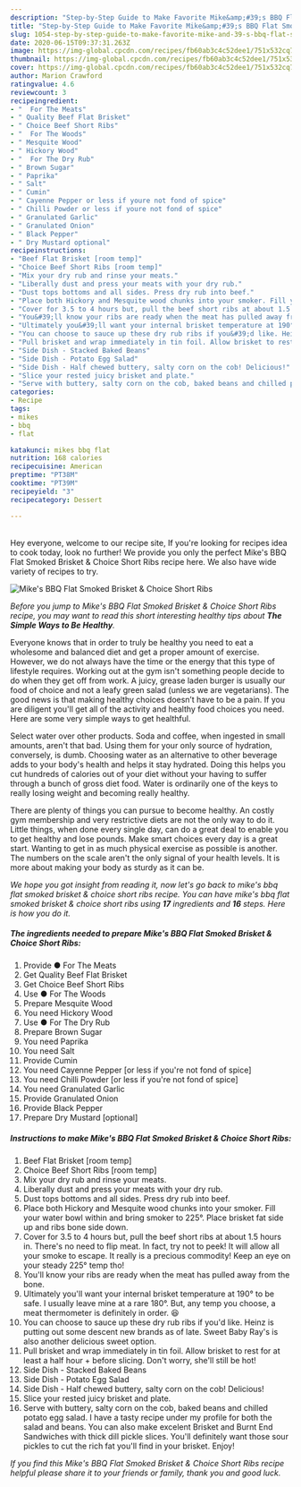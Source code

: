 ```yaml
---
description: "Step-by-Step Guide to Make Favorite Mike&amp;#39;s BBQ Flat Smoked Brisket &amp;amp; Choice Short Ribs"
title: "Step-by-Step Guide to Make Favorite Mike&amp;#39;s BBQ Flat Smoked Brisket &amp;amp; Choice Short Ribs"
slug: 1054-step-by-step-guide-to-make-favorite-mike-and-39-s-bbq-flat-smoked-brisket-and-amp-choice-short-ribs
date: 2020-06-15T09:37:31.263Z
image: https://img-global.cpcdn.com/recipes/fb60ab3c4c52dee1/751x532cq70/mikes-bbq-flat-smoked-brisket-choice-short-ribs-recipe-main-photo.jpg
thumbnail: https://img-global.cpcdn.com/recipes/fb60ab3c4c52dee1/751x532cq70/mikes-bbq-flat-smoked-brisket-choice-short-ribs-recipe-main-photo.jpg
cover: https://img-global.cpcdn.com/recipes/fb60ab3c4c52dee1/751x532cq70/mikes-bbq-flat-smoked-brisket-choice-short-ribs-recipe-main-photo.jpg
author: Marion Crawford
ratingvalue: 4.6
reviewcount: 3
recipeingredient:
- "  For The Meats"
- " Quality Beef Flat Brisket"
- " Choice Beef Short Ribs"
- "  For The Woods"
- " Mesquite Wood"
- " Hickory Wood"
- "  For The Dry Rub"
- " Brown Sugar"
- " Paprika"
- " Salt"
- " Cumin"
- " Cayenne Pepper or less if youre not fond of spice"
- " Chilli Powder or less if youre not fond of spice"
- " Granulated Garlic"
- " Granulated Onion"
- " Black Pepper"
- " Dry Mustard optional"
recipeinstructions:
- "Beef Flat Brisket [room temp]"
- "Choice Beef Short Ribs [room temp]"
- "Mix your dry rub and rinse your meats."
- "Liberally dust and press your meats with your dry rub."
- "Dust tops bottoms and all sides. Press dry rub into beef."
- "Place both Hickory and Mesquite wood chunks into your smoker. Fill your water bowl within and bring smoker to 225°. Place brisket fat side up and ribs bone side down."
- "Cover for 3.5 to 4 hours but, pull the beef short ribs at about 1.5 hours in. There&#39;s no need to flip meat. In fact, try not to peek! It will allow all your smoke to escape. It really is a precious commodity! Keep an eye on your steady 225° temp tho!"
- "You&#39;ll know your ribs are ready when the meat has pulled away from the bone."
- "Ultimately you&#39;ll want your internal brisket temperature at 190° to be safe. I usually leave mine at a rare 180°. But, any temp you choose, a meat thermometer is definitely in order. 😆"
- "You can choose to sauce up these dry rub ribs if you&#39;d like. Heinz is putting out some descent new brands as of late. Sweet Baby Ray&#39;s is also another delicious sweet option."
- "Pull brisket and wrap immediately in tin foil. Allow brisket to rest for at least a half hour + before slicing. Don&#39;t worry, she&#39;ll still be hot!"
- "Side Dish - Stacked Baked Beans"
- "Side Dish - Potato Egg Salad"
- "Side Dish - Half chewed buttery, salty corn on the cob! Delicious!"
- "Slice your rested juicy brisket and plate."
- "Serve with buttery, salty corn on the cob, baked beans and chilled potato egg salad. I have a tasty recipe under my profile for both the salad and beans. You can also make excelent Brisket and Burnt End Sandwiches with thick dill pickle slices. You&#39;ll definitely want those sour pickles to cut the rich fat you&#39;ll find in your brisket. Enjoy!"
categories:
- Recipe
tags:
- mikes
- bbq
- flat

katakunci: mikes bbq flat 
nutrition: 168 calories
recipecuisine: American
preptime: "PT38M"
cooktime: "PT39M"
recipeyield: "3"
recipecategory: Dessert

---
```

<br>
Hey everyone, welcome to our recipe site, If you're looking for recipes idea to cook today, look no further! We provide you only the perfect Mike&#39;s BBQ Flat Smoked Brisket &amp; Choice Short Ribs recipe here. We also have wide variety of recipes to try.
<br>


![Mike&#39;s BBQ Flat Smoked Brisket &amp; Choice Short Ribs](https://img-global.cpcdn.com/recipes/fb60ab3c4c52dee1/751x532cq70/mikes-bbq-flat-smoked-brisket-choice-short-ribs-recipe-main-photo.jpg)

<i>Before you jump to Mike&#39;s BBQ Flat Smoked Brisket &amp; Choice Short Ribs recipe, you may want to read this short interesting healthy tips about <strong>The Simple Ways to Be Healthy</strong>.</i>

Everyone knows that in order to truly be healthy you need to eat a wholesome and balanced diet and get a proper amount of exercise. However, we do not always have the time or the energy that this type of lifestyle requires. Working out at the gym isn't something people decide to do when they get off from work. A juicy, grease laden burger is usually our food of choice and not a leafy green salad (unless we are vegetarians). The good news is that making healthy choices doesn’t have to be a pain. If you are diligent you'll get all of the activity and healthy food choices you need. Here are some very simple ways to get healthful.

Select water over other products. Soda and coffee, when ingested in small amounts, aren't that bad. Using them for your only source of hydration, conversely, is dumb. Choosing water as an alternative to other beverage adds to your body's health and helps it stay hydrated. Doing this helps you cut hundreds of calories out of your diet without your having to suffer through a bunch of gross diet food. Water is ordinarily one of the keys to really losing weight and becoming really healthy.

There are plenty of things you can pursue to become healthy. An costly gym membership and very restrictive diets are not the only way to do it. Little things, when done every single day, can do a great deal to enable you to get healthy and lose pounds. Make smart choices every day is a great start. Wanting to get in as much physical exercise as possible is another. The numbers on the scale aren't the only signal of your health levels. It is more about making your body as sturdy as it can be. 


<i>We hope you got insight from reading it, now let's go back to mike&#39;s bbq flat smoked brisket &amp; choice short ribs recipe. You can have mike&#39;s bbq flat smoked brisket &amp; choice short ribs using <strong>17</strong> ingredients and <strong>16</strong> steps. Here is how you do it.
</i>

##### The ingredients needed to prepare Mike&#39;s BBQ Flat Smoked Brisket &amp; Choice Short Ribs:

1. Provide  ● For The Meats
1. Get  Quality Beef Flat Brisket
1. Get  Choice Beef Short Ribs
1. Use  ● For The Woods
1. Prepare  Mesquite Wood
1. You need  Hickory Wood
1. Use  ● For The Dry Rub
1. Prepare  Brown Sugar
1. You need  Paprika
1. You need  Salt
1. Provide  Cumin
1. You need  Cayenne Pepper [or less if you&#39;re not fond of spice]
1. You need  Chilli Powder [or less if you&#39;re not fond of spice]
1. You need  Granulated Garlic
1. Provide  Granulated Onion
1. Provide  Black Pepper
1. Prepare  Dry Mustard [optional]


##### Instructions to make Mike&#39;s BBQ Flat Smoked Brisket &amp; Choice Short Ribs:

1. Beef Flat Brisket [room temp]
1. Choice Beef Short Ribs [room temp]
1. Mix your dry rub and rinse your meats.
1. Liberally dust and press your meats with your dry rub.
1. Dust tops bottoms and all sides. Press dry rub into beef.
1. Place both Hickory and Mesquite wood chunks into your smoker. Fill your water bowl within and bring smoker to 225°. Place brisket fat side up and ribs bone side down.
1. Cover for 3.5 to 4 hours but, pull the beef short ribs at about 1.5 hours in. There&#39;s no need to flip meat. In fact, try not to peek! It will allow all your smoke to escape. It really is a precious commodity! Keep an eye on your steady 225° temp tho!
1. You&#39;ll know your ribs are ready when the meat has pulled away from the bone.
1. Ultimately you&#39;ll want your internal brisket temperature at 190° to be safe. I usually leave mine at a rare 180°. But, any temp you choose, a meat thermometer is definitely in order. 😆
1. You can choose to sauce up these dry rub ribs if you&#39;d like. Heinz is putting out some descent new brands as of late. Sweet Baby Ray&#39;s is also another delicious sweet option.
1. Pull brisket and wrap immediately in tin foil. Allow brisket to rest for at least a half hour + before slicing. Don&#39;t worry, she&#39;ll still be hot!
1. Side Dish - Stacked Baked Beans
1. Side Dish - Potato Egg Salad
1. Side Dish - Half chewed buttery, salty corn on the cob! Delicious!
1. Slice your rested juicy brisket and plate.
1. Serve with buttery, salty corn on the cob, baked beans and chilled potato egg salad. I have a tasty recipe under my profile for both the salad and beans. You can also make excelent Brisket and Burnt End Sandwiches with thick dill pickle slices. You&#39;ll definitely want those sour pickles to cut the rich fat you&#39;ll find in your brisket. Enjoy!


<i>If you find this Mike&#39;s BBQ Flat Smoked Brisket &amp; Choice Short Ribs recipe helpful please share it to your friends or family, thank you and good luck.</i>

